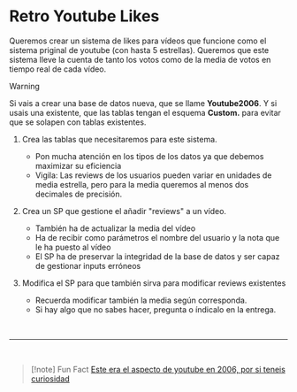 
# Retro Youtube Likes

Queremos crear un sistema de likes para vídeos que funcione como el sistema priginal de youtube (con hasta 5 estrellas). Queremos que este sistema lleve la cuenta de tanto los votos como de la media de votos en tiempo real de cada vídeo.

> [!WARNING]
> Si vais a crear una base de datos nueva, que se llame **Youtube2006**. Y si usais una existente, que las tablas tengan el esquema **Custom.** para evitar que se solapen con tablas existentes.

1. Crea las tablas que necesitaremos para este sistema.
    - Pon mucha atención en los tipos de los datos ya que debemos maximizar su eficiencia
    - Vigila: Las reviews de los usuarios pueden variar en unidades de media estrella, pero para la media queremos al menos dos decimales de precisión.

2. Crea un SP que gestione el añadir "reviews" a un vídeo.
    - También ha de actualizar la media del vídeo
    - Ha de recibir como parámetros el nombre del usuario y la nota que le ha puesto al vídeo
    - El SP ha de preservar la integridad de la base de datos y ser capaz de gestionar inputs erróneos

3. Modifica el SP para que también sirva para modificar reviews existentes
    - Recuerda modificar también la media según corresponda.
    - Si hay algo que no sabes hacer, pregunta o índicalo en la entrega.

<br>

---

<br>

> [!note] Fun Fact
> [Este era el aspecto de youtube en 2006, por si teneis curiosidad](https://www.webdesignmuseum.org/gallery/youtube-2006)